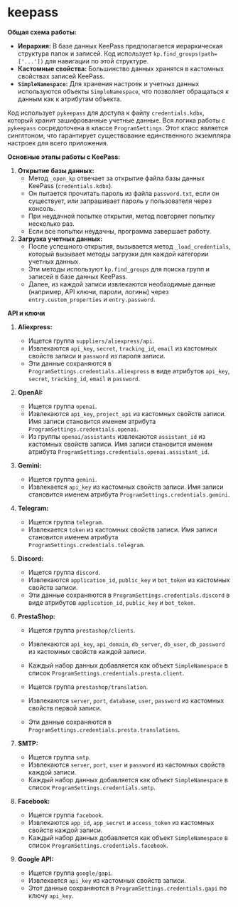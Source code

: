 # keepass

**Общая схема работы:**

*   **Иерархия:** В базе данных KeePass предполагается иерархическая структура папок и записей. Код использует `kp.find_groups(path=['...'])` для навигации по этой структуре.
*   **Кастомные свойства:** Большинство данных хранятся в кастомных свойствах записей KeePass.
*   **`SimpleNamespace`:** Для хранения настроек и учетных данных используются объекты `SimpleNamespace`, что позволяет обращаться к данным как к атрибутам объекта.


Код использует `pykeepass` для доступа к файлу `credentials.kdbx`, который хранит зашифрованные учетные данные. Вся логика работы с `pykeepass` сосредоточена в классе `ProgramSettings`. Этот класс является синглтоном, что гарантирует существование единственного экземпляра настроек для всего приложения.

**Основные этапы работы с KeePass:**

1.  **Открытие базы данных:**
    *   Метод `_open_kp` отвечает за открытие файла базы данных KeePass (`credentials.kdbx`).
    *   Он пытается прочитать пароль из файла `password.txt`, если он существует, или запрашивает пароль у пользователя через консоль.
    *   При неудачной попытке открытия, метод повторяет попытку несколько раз.
    *   Если все попытки неудачны, программа завершает работу.
2.  **Загрузка учетных данных:**
    *   После успешного открытия, вызывается метод `_load_credentials`, который вызывает методы загрузки для каждой категории учетных данных.
    *   Эти методы используют `kp.find_groups` для поиска групп и записей в базе данных KeePass.
    *   Далее, из каждой записи извлекаются необходимые данные (например, API ключи, пароли, логины) через `entry.custom_properties` и `entry.password`.


**API и ключи**

1.  **Aliexpress:**
    *   Ищется группа `suppliers/aliexpress/api`.
    *   Извлекаются `api_key`, `secret`, `tracking_id`, `email` из кастомных свойств записи и `password` из пароля записи.
    *   Эти данные сохраняются в `ProgramSettings.credentials.aliexpress` в виде атрибутов `api_key`, `secret`, `tracking_id`, `email` и `password`.

2.  **OpenAI:**
    *   Ищется группа `openai`.
    *   Извлекаются `api_key`, `project_api` из кастомных свойств записи. Имя записи становится именем атрибута `ProgramSettings.credentials.openai`.
    *   Из группы `openai/assistants` извлекаются `assistant_id` из кастомных свойств записи. Имя записи становится именем атрибута `ProgramSettings.credentials.openai.assistant_id`.
   

3.  **Gemini:**
    *   Ищется группа `gemini`.
    *   Извлекается `api_key` из кастомных свойств записи. Имя записи становится именем атрибута `ProgramSettings.credentials.gemini`.

4. **Telegram:**
    * Ищется группа `telegram`.
    * Извлекается `token` из кастомных свойств записи. Имя записи становится именем атрибута `ProgramSettings.credentials.telegram`.

5.  **Discord:**
    *   Ищется группа `discord`.
    *   Извлекаются `application_id`, `public_key` и `bot_token` из кастомных свойств записи.
    *   Эти данные сохраняются в `ProgramSettings.credentials.discord` в виде атрибутов `application_id`, `public_key` и `bot_token`.

6.  **PrestaShop:**
    *   Ищется группа `prestashop/clients`.
    *   Извлекаются `api_key`, `api_domain`, `db_server`, `db_user`, `db_password` из кастомных свойств каждой записи.
    *   Каждый набор данных добавляется как объект `SimpleNamespace` в список `ProgramSettings.credentials.presta.client`.

    *   Ищется группа `prestashop/translation`.
    *    Извлекаются `server`, `port`, `database`, `user`, `password` из кастомных свойств первой записи.
    *    Эти данные сохраняются в `ProgramSettings.credentials.presta.translations`.

7.  **SMTP:**
    *   Ищется группа `smtp`.
    *   Извлекаются `server`, `port`, `user` и `password` из кастомных свойств каждой записи.
    *   Каждый набор данных добавляется как объект `SimpleNamespace` в список `ProgramSettings.credentials.smtp`.

8.  **Facebook:**
    *   Ищется группа `facebook`.
    *   Извлекаются `app_id`, `app_secret` и `access_token` из кастомных свойств каждой записи.
    *    Каждый набор данных добавляется как объект `SimpleNamespace` в список `ProgramSettings.credentials.facebook`.

9. **Google API:**
    *   Ищется группа `google/gapi`.
    *   Извлекается `api_key` из кастомных свойств записи.
    *    Этот данные сохраняются в `ProgramSettings.credentials.gapi` по ключу `api_key`.

